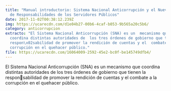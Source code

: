 ```yaml
---
title: "Manual introductorio: Sistema Nacional Anticorrupción y el Nuevo Régimen
  de Responsabilidades de los Servidores Públicos"
date: 2017-11-02T00:38:12.239Z
img: https://ucarecdn.com/d1e04b27-00b6-4caf-b053-9b565a20c5b6/
category: anticorrupcion
extracto: "El Sistema Nacional Anticorrupción (SNA) es un  mecanismo que
  coordina distintas autoridades de  los tres órdenes de gobierno que tienen la
  respon\x02sabilidad de promover la rendición de cuentas y el  combate a la
  corrupción en el quehacer público."
file: https://ucarecdn.com/16064009-2592-45e2-bc0f-be145749dfb4/
---
```

<!--StartFragment-->

El Sistema Nacional Anticorrupción (SNA) es un mecanismo que coordina distintas autoridades de los tres órdenes de gobierno que tienen la responsabilidad de promover la rendición de cuentas y el combate a la corrupción en el quehacer público.

<!--EndFragment-->